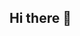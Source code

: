 ## Hi there 👋

<!--
**Legodork13/Legodork13** is a ✨ _special_ ✨ repository because its `README.md` (this file) appears on your GitHub profile.

Here are some ideas to get you started:
gd
- 🔭 I’m currently working on ...
- 🌱 I’m currently learning ...
- 👯 I’m looking to collaborate on ...
- 🤔 I’m looking for help with ...
- 💬 Ask me about ...
- 📫 How to reach me: ...
- 😄 Pronouns: ...
- ⚡ Fun fact: ...
-->

